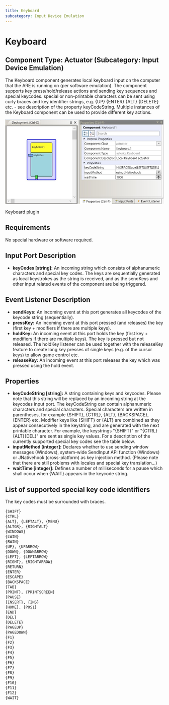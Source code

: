```yaml
---
title: Keyboard
subcategory: Input Device Emulation
---
```


# Keyboard

## Component Type: Actuator (Subcategory: Input Device Emulation)

The Keyboard component generates local keyboard input on the computer that the ARE is running on (per software emulation). The component supports key press/hold/release actions and sending key sequences and special keycodes. special or non-printable characters can be sent using curly braces and key identifier strings, e.g. {UP} {ENTER} {ALT} {DELETE} etc. - see description of the property keyCodeString. Multiple instances of the Keyboard component can be used to provide different key actions.

![Screenshot: Keyboard plugin](./img/keyboard.jpg "Screenshot: Keyboard plugin")

Keyboard plugin

## Requirements

No special hardware or software required.

## Input Port Description

- **keyCodes \[string\]:** An incoming string which consists of alphanumeric characters and special key codes. The keys are sequentially generated as local keystrokes as the string is received, and as the sendKeys and other input related events of the component are being triggered.

## Event Listener Description

- **sendKeys:** An incoming event at this port generates all keycodes of the keycode string (sequentially).
- **pressKey:** An incoming event at this port pressed (and releases) the key (first key + modifiers if there are multiple keys).
- **holdKey:** An incoming event at this port holds the key (first key + modifiers if there are multiple keys). The key is pressed but not released. The holdKey listener can be used together with the releaseKey feature to create long key presses of single keys (e.g. of the cursor keys) to allow game control etc.
- **releaseKey:** An incoming event at this port releases the key which was pressed using the hold event.

## Properties

- **keyCodeString \[string\]:** A string containing keys and keycodes. Please note that this string will be replaced by an incoming string at the keycodes input port. The keyCodeString can contain alphanumeric characters and special characters. Special characters are written in parentheses, for example {SHIFT}, {CTRL}, {ALT}, {BACKSPACE}, {ENTER} etc. Modifier keys like {SHIFT} or {ALT} are combined as they appear consecutively in the keystring, and are generated with the next printable character. For example, the keystrings "{SHIFT}" or "{CTRL}{ALT}{DEL}" are sent as single key values. For a description of the currently supported special key codes see the table below.
- **inputMethod \[integer\]:** Declares whether to use sending window messages (Windows), system-wide SendInput API function (Windows) or JNativehook (cross-platform) as key injection method. (Please note that there are still problems with locales and special key translation...)
- **waitTime \[integer\]:** Defines a number of milliseconds for a pause which shall occur when {WAIT} appears in the keycode string.

## List of supported special key code identifiers

The key codes must be surrounded with braces.

```
{SHIFT}
{CTRL}
{ALT}, {LEFTALT}, {MENU}
{ALTGR}, {RIGHTALT}
{WINDOWS}
{LWIN}
{RWIN}
{UP}, {UPARROW}
{DOWN}, {DOWNARROW}
{LEFT}, {LEFTARROW}
{RIGHT}, {RIGHTARROW}
{RETURN}
{ENTER}
{ESCAPE}
{BACKSPACE}
{TAB}
{PRINT}, {PRINTSCREEN}
{PAUSE}
{INSERT}, {INS}
{HOME}, {POS1}
{END}
{DEL}
{DELETE}
{PAGEUP}
{PAGEDOWN}
{F1}
{F2}
{F3}
{F4}
{F5}
{F6}
{F7}
{F8}
{F9}
{F10}
{F11}
{F12}
{WAIT}
```

